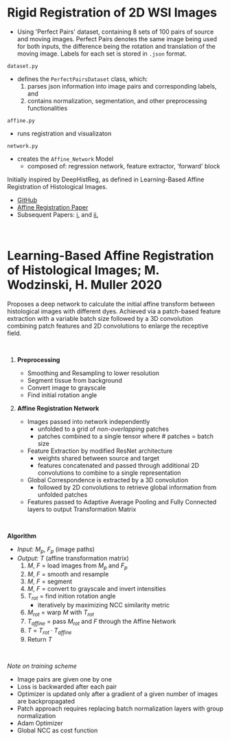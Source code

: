 # Rigid Registration of 2D WSI Images
- Using 'Perfect Pairs' dataset, containing 8 sets of 100 pairs of source and moving images. Perfect Pairs denotes the same image being used for both inputs, the difference being the rotation and translation of the moving image. Labels for each set is stored in `.json` format.

`dataset.py`
- defines the `PerfectPairsDataset` class, which:
    1. parses json information into image pairs and corresponding labels, and 
    2. contains normalization, segmentation, and other preprocessing functionalities

`affine.py`
- runs registration and visualizaton

`network.py`
- creates the `Affine_Network` Model
    - composed of: regression network, feature extractor, 'forward' block

Initially inspired by DeepHistReg, as defined in Learning-Based Affine Registration of Histological Images.
- [GitHub](https://github.com/MWod/DeepHistReg)
- [Affine Registration Paper](https://link.springer.com/chapter/10.1007/978-3-030-50120-4_2)
- Subsequent Papers: [i.](https://link.springer.com/chapter/10.1007/978-3-030-59861-7_49) and [ii.](https://www.sciencedirect.com/science/article/pii/S0169260720316321)


<br>

# Learning-Based Affine Registration of Histological Images; M. Wodzinski, H. Muller 2020
Proposes a deep network to calculate the initial affine transform between histological images with different dyes. Achieved via a patch-based feature extraction with a variable batch size followed by a 3D convolution combining patch features and 2D convolutions to enlarge the receptive field.

<br>

1. **Preprocessing**
    - Smoothing and Resampling to lower resolution
    - Segment tissue from background
    - Convert image to grayscale
    - Find initial rotation angle

2. **Affine Registration Network**
    - Images passed into network independently
        - unfolded to a grid of *non-overlapping* patches
        - patches combined to a single tensor where \# patches = batch size
    - Feature Extraction by modified ResNet architecture
        - weights shared between source and target
        - features concatenated and passed through additional 2D convolutions to combine to a single representation
    - Global Correspondence is extracted by a 3D convolution
        - followed by 2D convolutions to retrieve global information from unfolded patches
    - Features passed to Adaptive Average Pooling and Fully Connected layers to output Transformation Matrix

<br>

**Algorithm**
- *Input:* $M_p$, $F_p$ (image paths)
- *Output:* $T$ (affine transformation matrix)
    1. $M$, $F$ = load images from $M_p$ and $F_p$
    2. $M$, $F$ = smooth and resample
    3. $M$, $F$ = segment 
    4. $M$, $F$ = convert to grayscale and invert intensities
    5. $T_{rot}$ = find inition rotation angle
        - iteratively by maximizing NCC similarity metric
    6. $M_{rot}$ = warp $M$ with $T_{rot}$
    7. $T_{affine}$ = pass $M_{rot}$ and $F$ through the Affine Network
    8. $T$ = $T_{rot} \cdot T_{affine}$
    9. Return $T$

<br>

*Note on training scheme*
- Image pairs are given one by one
- Loss is backwarded after each pair
- Optimizer is updated only after a gradient of a given number of images are backpropagated
- Patch approach requires replacing batch normalization layers with group normalization
- Adam Optimizer
- Global NCC as cost function
